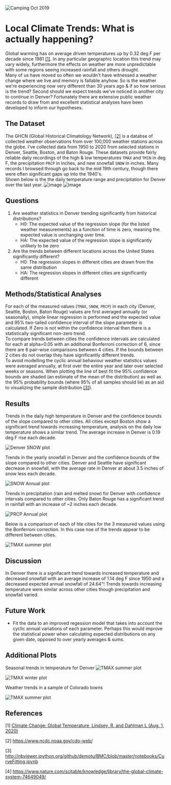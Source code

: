 ![Camping Oct 2019](Report_Images/Big_Meadows_RMNP_crop.png)

# Local Climate Trends: What is actually happening?

Global warming has on average driven temperatures up by 0.32 deg F per decade since 1981 [[1]](#1).  In any particular geographic location this trend may vary widely, furthermore the effects on weather are more unpredictable with some regions seeing increased rainfall and others drought.  
Many of us have moved so often we wouldn't have witnessed a weather change where we live and memory is fallable anyhow.  So is the weather we're experiencing now very different than 30 years ago & if so how serious is the trend?  Second should we expect trends we've noticed in another city to continue in Denver?  Fortunately there are extensive public weather records to draw from and excellent statistical analyses have been developed to inform our hypotheses.

## The Dataset
The GHCN (Global Historical Climatology Network), [[2]](#2) is a databse of collected weather observations from over 100,000 weather stations across the globe.   I've collected data from 1950 to 2020 from selected stations in Denver, Seattle, Boston, and Baton Rouge. These datasets provide fairly reliable daily recordings of the high & low temperatures ```TMAX``` and ```TMIN``` in  deg F, the precipitation ```PRCP``` in inches, and new snowfall ```SNOW``` in inches.  Many records I browsed through go back to the mid 19th century, though there were often significant gaps up into the 1940's.  
Shown below is the the daily temperature range and precipitation for Denver over the last year.
![image](images/Temp_2020.png)
![image](images/Prec_2020.png)


## Questions
1. Are weather statistics in Denver trending significantly from historical distributions?
    - H0:  The expected value of the regression slope (for the listed weather measurements) as a function of time is zero, meaning the expected value is unchanging over time.
    - HA: The expected value of the regression slope is significantly unlikely to be zero
2. Are the trends between different locations across the United States significantly different?
    - H0:  The regression slopes in different cities are drawn from the same distribution
    - HA:  The regression slopes in different cities are significantly different
## Methods/Statistical Analyses
For each of the measured values (```TMAX```, ```SNOW```, ```PRCP```) in each city (Denver, Seattle, Boston, Baton Rouge) values are first averaged annually (or seasonally), simple linear regression is performed and the expected value and 95% two-tailed confidence interval of the slope parameter is calculated.  If Zero is not within the confidence interval then there is a statistically significant non-zero trend.  
To compare trends between cities the confidence intervals are calculated for each at alpha=0.05 with an additional Bonferroni correction of 6, since there are 6 pair-wise comparisons between 4 cities.  If the bounds between 2 cities do not overlap they have significantly different trends.  
To avoid modelling the cyclic annual behaviour weather statistics values were averaged annually, at first over the entire year and later over selected weeks or seasons.  When plotting the line of best fit the 95% confidence bounds are shaded (an estimate of the mean of the distribution) as well as the 95% probability bounds (where 95% of all samples should lie) as an aid to visualizing the sample distribution [[3]](#3)).

## Results

Trends in the daily high temperature in Denver and the confidence bounds of the slope compared to other cities.  All cities except Boston show a significant trend towards increasing temperature, analysis on the daily low temperature shows a similar trend.  The average increase in Denver is 0.19 deg F rise each decade.

![Denver SNOW plot](src/Denver_TMAX_annual_both.png)

Trends in the yearly snowfall in Denver and the confidence bounds of the slope compared to other cities.  Denver and Seattle have significant decrease in snowfall, with the average rate in Denver at about 3.5 inches of snow less each decade.

![SNOW Annual plot](src/Denver_SNOW_annual_both.png)

Trends in precipitation (rain and melted snow) for Denver with confidence intervals compared to other cities.  Only Baton Rouge has a significant trend in rainfall with an increase of ~2 inches each decade.

![PRCP Annual plot](src/Denver_PRCP_annual_both.png)

Below is a comparison of each of hte cities for the 3 measured values using the Bonferroni correction.  In this case noe of the trends appear to be different between cities.  

![TMAX summer plot](src/US_intervals_bonferroni.png)

## Discussion
In Denver there is a signifacant trend towards increased temperature and decreased snowfall with an average increase of 1.14 deg F since 1950 and a decreased expected annual snowfall of 24.64"!  Trends towards increasing temperature were similar across other cities though precipitation and snowfall varied.

## Future Work
- Fit the data to an improved regession model that takes into account the cyclic annual variations of each parameter.  Perhaps this would improve the statistical power when calculating expected distributions on any given date, opposed to over yearly averages & sums.

## Additional Plots
Seasonal trends in temperature for Denver
![TMAX summer plot](src/Denver_TMAX_summer_both.png)

![TMAX winter plot](src/Denver_TMAX_winter_both.png)

Weather trends in a sample of Colorado towns

![TMAX summer plot](src/Colorado_intervals_bonferroni.png)



## References
<a id="1">[1]</a> 
[Climate Change: Global Temperature, Lindsey, R. and Dahlman L (Aug. 1, 2020)]('https://www.climate.gov/news-features/understanding-climate/climate-change-global-temperature)

<a id="2">[2]</a> 
https://www.ncdc.noaa.gov/cdo-web/

<a id="3">[3]</a> 
http://nbviewer.ipython.org/github/demotu/BMC/blob/master/notebooks/CurveFitting.ipynb

<a id="4">[4]</a> 
https://www.nature.com/scitable/knowledge/library/the-global-climate-system-74649049/


